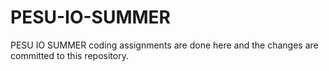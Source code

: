 # PESU-IO-SUMMER
PESU IO SUMMER coding assignments are done here and the changes are committed to this repository.
